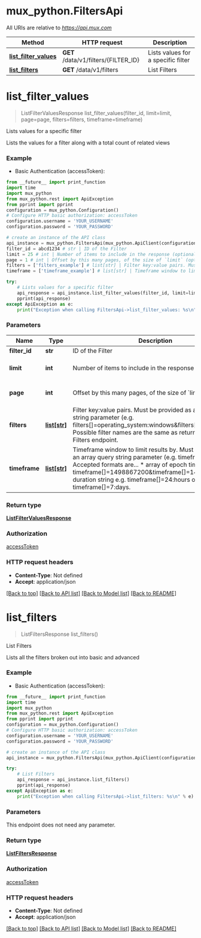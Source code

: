 # mux_python.FiltersApi

All URIs are relative to *https://api.mux.com*

Method | HTTP request | Description
------------- | ------------- | -------------
[**list_filter_values**](FiltersApi.md#list_filter_values) | **GET** /data/v1/filters/{FILTER_ID} | Lists values for a specific filter
[**list_filters**](FiltersApi.md#list_filters) | **GET** /data/v1/filters | List Filters


# **list_filter_values**
> ListFilterValuesResponse list_filter_values(filter_id, limit=limit, page=page, filters=filters, timeframe=timeframe)

Lists values for a specific filter

Lists the values for a filter along with a total count of related views 

### Example

* Basic Authentication (accessToken): 
```python
from __future__ import print_function
import time
import mux_python
from mux_python.rest import ApiException
from pprint import pprint
configuration = mux_python.Configuration()
# Configure HTTP basic authorization: accessToken
configuration.username = 'YOUR_USERNAME'
configuration.password = 'YOUR_PASSWORD'

# create an instance of the API class
api_instance = mux_python.FiltersApi(mux_python.ApiClient(configuration))
filter_id = abcd1234 # str | ID of the Filter
limit = 25 # int | Number of items to include in the response (optional) (default to 25)
page = 1 # int | Offset by this many pages, of the size of `limit` (optional) (default to 1)
filters = ['filters_example'] # list[str] | Filter key:value pairs. Must be provided as an array query string parameter (e.g. filters[]=operating_system:windows&filters[]=country:US).  Possible filter names are the same as returned by the List Filters endpoint.  (optional)
timeframe = ['timeframe_example'] # list[str] | Timeframe window to limit results by. Must be provided as an array query string parameter (e.g. timeframe[]=). Accepted formats are...   * array of epoch timestamps e.g. timeframe[]=1498867200&timeframe[]=1498953600    * duration string e.g. timeframe[]=24:hours or timeframe[]=7:days.  (optional)

try:
    # Lists values for a specific filter
    api_response = api_instance.list_filter_values(filter_id, limit=limit, page=page, filters=filters, timeframe=timeframe)
    pprint(api_response)
except ApiException as e:
    print("Exception when calling FiltersApi->list_filter_values: %s\n" % e)
```

### Parameters

Name | Type | Description  | Notes
------------- | ------------- | ------------- | -------------
 **filter_id** | **str**| ID of the Filter | 
 **limit** | **int**| Number of items to include in the response | [optional] [default to 25]
 **page** | **int**| Offset by this many pages, of the size of &#x60;limit&#x60; | [optional] [default to 1]
 **filters** | [**list[str]**](str.md)| Filter key:value pairs. Must be provided as an array query string parameter (e.g. filters[]&#x3D;operating_system:windows&amp;filters[]&#x3D;country:US).  Possible filter names are the same as returned by the List Filters endpoint.  | [optional] 
 **timeframe** | [**list[str]**](str.md)| Timeframe window to limit results by. Must be provided as an array query string parameter (e.g. timeframe[]&#x3D;). Accepted formats are...   * array of epoch timestamps e.g. timeframe[]&#x3D;1498867200&amp;timeframe[]&#x3D;1498953600    * duration string e.g. timeframe[]&#x3D;24:hours or timeframe[]&#x3D;7:days.  | [optional] 

### Return type

[**ListFilterValuesResponse**](ListFilterValuesResponse.md)

### Authorization

[accessToken](../README.md#accessToken)

### HTTP request headers

 - **Content-Type**: Not defined
 - **Accept**: application/json

[[Back to top]](#) [[Back to API list]](../README.md#documentation-for-api-endpoints) [[Back to Model list]](../README.md#documentation-for-models) [[Back to README]](../README.md)

# **list_filters**
> ListFiltersResponse list_filters()

List Filters

Lists all the filters broken out into basic and advanced 

### Example

* Basic Authentication (accessToken): 
```python
from __future__ import print_function
import time
import mux_python
from mux_python.rest import ApiException
from pprint import pprint
configuration = mux_python.Configuration()
# Configure HTTP basic authorization: accessToken
configuration.username = 'YOUR_USERNAME'
configuration.password = 'YOUR_PASSWORD'

# create an instance of the API class
api_instance = mux_python.FiltersApi(mux_python.ApiClient(configuration))

try:
    # List Filters
    api_response = api_instance.list_filters()
    pprint(api_response)
except ApiException as e:
    print("Exception when calling FiltersApi->list_filters: %s\n" % e)
```

### Parameters
This endpoint does not need any parameter.

### Return type

[**ListFiltersResponse**](ListFiltersResponse.md)

### Authorization

[accessToken](../README.md#accessToken)

### HTTP request headers

 - **Content-Type**: Not defined
 - **Accept**: application/json

[[Back to top]](#) [[Back to API list]](../README.md#documentation-for-api-endpoints) [[Back to Model list]](../README.md#documentation-for-models) [[Back to README]](../README.md)

